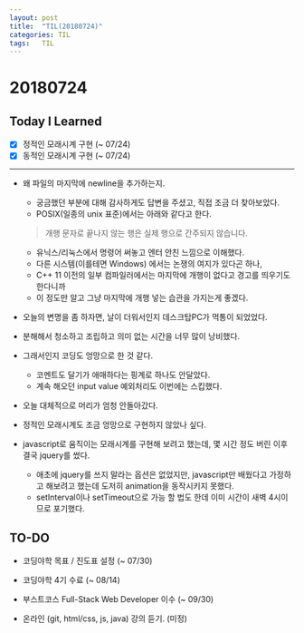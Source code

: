 ```yaml
---
layout: post
title:  "TIL(20180724)"
categories: TIL
tags:	TIL
---
```

# 20180724
## Today I Learned
* [x] 정적인 모래시계 구현 (~ 07/24)
* [x] 동적인 모래시계 구현 (~ 07/24)  

***

- 왜 파일의 마지막에 newline을 추가하는지.
    - 궁금했던 부분에 대해 감사하게도 답변을 주셨고, 직접 조금 더 찾아보았다.
    - POSIX(일종의 unix 표준)에서는 아래와 같다고 한다.
    > 개행 문자로 끝나지 않는 행은 실제 행으로 간주되지 않습니다. 

    - 유닉스/리눅스에서 명령어 써놓고 엔터 안친 느낌으로 이해했다.
    - 다른 시스템(이를테면 Windows) 에서는 논쟁의 여지가 있다곤 하나,
    - C++ 11 이전의 일부 컴파일러에서는 마지막에 개행이 없다고 경고를 띄우기도 한다니까
    - 이 정도만 알고 그냥 마지막에 개행 넣는 습관을 가지는게 좋겠다.

- 오늘의 변명을 좀 하자면, 날이 더워서인지 데스크탑PC가 먹통이 되었었다.
- 분해해서 청소하고 조립하고 의미 없는 시간을 너무 많이 낭비했다.
- 그래서인지 코딩도 엉망으로 한 것 같다.
    - 코멘트도 달기가 애매하다는 핑계로 하나도 안달았다.
    - 계속 해오던 input value 예외처리도 이번에는 스킵했다.    

- 오늘 대체적으로 머리가 엄청 안돌아갔다.
- 정적인 모래시계도 조금 엉망으로 구현하지 않았나 싶다.
- javascript로 움직이는 모래시계를 구현해 보려고 했는데, 몇 시간 정도 버린 이후 결국 jquery를 썼다.
    - 애초에 jquery를 쓰지 말라는 옵션은 없었지만, javascript만 배웠다고 가정하고 해보려고 했는데 도저히 animation을 동작시키지 못했다.
    - setInterval이나 setTimeout으로 가능 할 법도 한데 이미 시간이 새벽 4시이므로 포기했다.

## TO-DO
- 코딩야학 목표 / 진도표 설정 (~ 07/30)
- 코딩야학 4기 수료 (~ 08/14)

- 부스트코스 Full-Stack Web Developer 이수 (~ 09/30)

- 온라인 (git, html/css, js, java) 강의 듣기. (미정)

